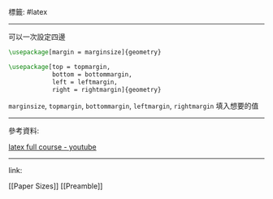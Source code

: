 標籤: #latex 

---

可以一次設定四邊

```latex
\usepackage[margin = marginsize]{geometry}
```

```latex
\usepackage[top = topmargin,
			bottom = bottommargin,
			left = leftmargin,
			right = rightmargin]{geometry}
```

`marginsize`, `topmargin`, `bottommargin`, `leftmargin`, `rightmargin` 填入想要的值

---

參考資料:

[latex full course - youtube](https://youtu.be/fCzF5gDy60g)

---

link:

[[Paper Sizes]]
[[Preamble]]